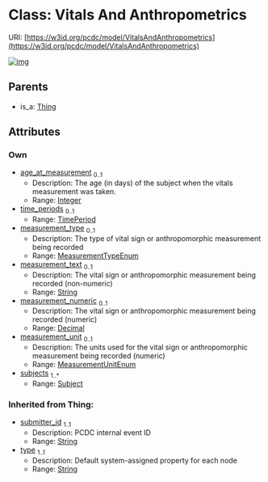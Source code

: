 
# Class: Vitals And Anthropometrics




URI: [https://w3id.org/pcdc/model/VitalsAndAnthropometrics](https://w3id.org/pcdc/model/VitalsAndAnthropometrics)


[![img](https://yuml.me/diagram/nofunky;dir:TB/class/[Subject]<subjects%201..*-++[VitalsAndAnthropometrics&#124;age_at_measurement:integer%20%3F;measurement_type:MeasurementTypeEnum%20%3F;measurement_text:string%20%3F;measurement_numeric:decimal%20%3F;measurement_unit:MeasurementUnitEnum%20%3F;submitter_id(i):string;type(i):string],[TimePeriod]<time_periods%200..1-++[VitalsAndAnthropometrics],[Thing]^-[VitalsAndAnthropometrics],[TimePeriod],[Thing],[Subject])](https://yuml.me/diagram/nofunky;dir:TB/class/[Subject]<subjects%201..*-++[VitalsAndAnthropometrics&#124;age_at_measurement:integer%20%3F;measurement_type:MeasurementTypeEnum%20%3F;measurement_text:string%20%3F;measurement_numeric:decimal%20%3F;measurement_unit:MeasurementUnitEnum%20%3F;submitter_id(i):string;type(i):string],[TimePeriod]<time_periods%200..1-++[VitalsAndAnthropometrics],[Thing]^-[VitalsAndAnthropometrics],[TimePeriod],[Thing],[Subject])

## Parents

 *  is_a: [Thing](Thing.md)

## Attributes


### Own

 * [age_at_measurement](age_at_measurement.md)  <sub>0..1</sub>
     * Description: The age (in days) of the subject when the vitals measurement was taken.
     * Range: [Integer](types/Integer.md)
 * [time_periods](time_periods.md)  <sub>0..1</sub>
     * Range: [TimePeriod](TimePeriod.md)
 * [measurement_type](measurement_type.md)  <sub>0..1</sub>
     * Description: The type of vital sign or anthropomorphic measurement being recorded
     * Range: [MeasurementTypeEnum](MeasurementTypeEnum.md)
 * [measurement_text](measurement_text.md)  <sub>0..1</sub>
     * Description: The vital sign or anthropomorphic measurement being recorded (non-numeric)
     * Range: [String](types/String.md)
 * [measurement_numeric](measurement_numeric.md)  <sub>0..1</sub>
     * Description: The vital sign or anthropomorphic measurement being recorded (numeric)
     * Range: [Decimal](types/Decimal.md)
 * [measurement_unit](measurement_unit.md)  <sub>0..1</sub>
     * Description: The units used for the vital sign or anthropomorphic measurement being recorded (numeric)
     * Range: [MeasurementUnitEnum](MeasurementUnitEnum.md)
 * [subjects](subjects.md)  <sub>1..\*</sub>
     * Range: [Subject](Subject.md)

### Inherited from Thing:

 * [submitter_id](submitter_id.md)  <sub>1..1</sub>
     * Description: PCDC internal event ID
     * Range: [String](types/String.md)
 * [type](type.md)  <sub>1..1</sub>
     * Description: Default system-assigned property for each node
     * Range: [String](types/String.md)
